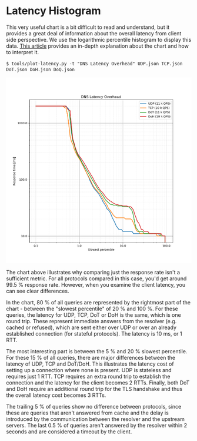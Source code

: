 # Latency Histogram

This very useful chart is a bit difficult to read and understand, but it
provides a great deal of information about the overall latency from client side
perspective. We use the logarithmic percentile histogram to display this data.
[This
article](https://blog.powerdns.com/2017/11/02/dns-performance-metrics-the-logarithmic-percentile-histogram/)
provides an in-depth explanation about the chart and how to interpret it.

```
$ tools/plot-latency.py -t "DNS Latency Overhead" UDP.json TCP.json DoT.json DoH.json DoQ.json
```

![latency overhead](img/latency.png)

The chart above illustrates why comparing just the response rate isn't a
sufficient metric. For all protocols compared in this case, you'd get around
99.5 % response rate. However, when you examine the client latency, you can see
clear differences.

In the chart, 80 % of all queries are represented by the rightmost part of the
chart - between the "slowest percentile" of 20 % and 100 %. For these
queries, the latency for UDP, TCP, DoT or DoH is the same, which is one
round trip. These represent immediate answers from the resolver (e.g. cached or
refused), which are sent either over UDP or over an already established
connection (for stateful protocols). The latency is 10 ms, or 1 RTT.

The most interesting part is between the 5 % and 20 % slowest percentile. For
these 15 % of all queries, there are major differences between the latency of
UDP, TCP and DoT/DoH. This illustrates the latency cost of setting up a
connection where none is present. UDP is stateless and requires just 1 RTT. TCP
requires an extra round trip to establish the connection and the latency for the
client becomes 2 RTTs. Finally, both DoT and DoH require an additional round
trip for the TLS handshake and thus the overall latency cost becomes 3 RTTs.

The trailing 5 % of queries show no difference between protocols, since these
are queries that aren't answered from cache and the delay is introduced by the
communication between the resolver and the upstream servers. The last 0.5 % of
queries aren't answered by the resolver within 2 seconds and are considered a
timeout by the client.
